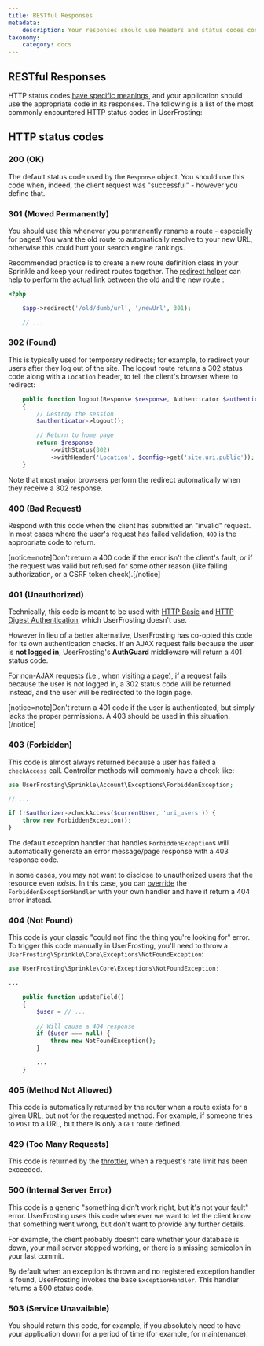 ```yaml
---
title: RESTful Responses
metadata:
    description: Your responses should use headers and status codes consistent with the HTTP specifications.  This section lists the HTTP codes commonly used by UserFrosting.
taxonomy:
    category: docs
---
```


## RESTful Responses

HTTP status codes [have specific meanings](https://en.wikipedia.org/wiki/List_of_HTTP_status_codes), and your application should use the appropriate code in its responses. The following is a list of the most commonly encountered HTTP status codes in UserFrosting:

## HTTP status codes

### 200 (OK)

The default status code used by the `Response` object. You should use this code when, indeed, the client request was "successful" - however you define that.

### 301 (Moved Permanently)

You should use this whenever you permanently rename a route - especially for pages! You want the old route to automatically resolve to your new URL, otherwise this could hurt your search engine rankings.

Recommended practice is to create a new route definition class in your Sprinkle and keep your redirect routes together. The [redirect helper](https://www.slimframework.com/docs/v4/objects/routing.html#redirect-helper) can help to perform the actual link between the old and the new route :

```php
<?php

    $app->redirect('/old/dumb/url', '/newUrl', 301);

    // ...
```

### 302 (Found)

This is typically used for temporary redirects; for example, to redirect your users after they log out of the site. The logout route returns a 302 status code along with a `Location` header, to tell the client's browser where to redirect:

```php
    public function logout(Response $response, Authenticator $authenticator, Config $config)
    {
        // Destroy the session
        $authenticator->logout();

        // Return to home page
        return $response
            ->withStatus(302)
            ->withHeader('Location', $config->get('site.uri.public'));
    }
```

Note that most major browsers perform the redirect automatically when they receive a 302 response.

### 400 (Bad Request)

Respond with this code when the client has submitted an "invalid" request. In most cases where the user's request has failed validation, `400` is the appropriate code to return.

[notice=note]Don't return a 400 code if the error isn't the client's fault, or if the request was valid but refused for some other reason (like failing authorization, or a CSRF token check).[/notice]

### 401 (Unauthorized)

Technically, this code is meant to be used with [HTTP Basic](https://en.wikipedia.org/wiki/Basic_access_authentication) and [HTTP Digest Authentication](https://en.wikipedia.org/wiki/Digest_access_authentication), which UserFrosting doesn't use.

However in lieu of a better alternative, UserFrosting has co-opted this code for its own authentication checks. If an AJAX request fails because the user is **not logged in**, UserFrosting's **AuthGuard** middleware will return a 401 status code.

For non-AJAX requests (i.e., when visiting a page), if a request fails because the user is not logged in, a 302 status code will be returned instead, and the user will be redirected to the login page.

[notice=note]Don't return a 401 code if the user is authenticated, but simply lacks the proper permissions. A 403 should be used in this situation.[/notice]

### 403 (Forbidden)

This code is almost always returned because a user has failed a `checkAccess` call. Controller methods will commonly have a check like:

```php
use UserFrosting\Sprinkle\Account\Exceptions\ForbiddenException;

// ...

if (!$authorizer->checkAccess($currentUser, 'uri_users')) {
    throw new ForbiddenException();
}
```

The default exception handler that handles `ForbiddenException`s will automatically generate an error message/page response with a 403 response code.

In some cases, you may not want to disclose to unauthorized users that the resource even _exists_. In this case, you can [override](/advanced/error-handling#creating-a-custom-exception-handler) the `ForbiddenExceptionHandler` with your own handler and have it return a 404 error instead.

### 404 (Not Found)

This code is your classic "could not find the thing you're looking for" error. To trigger this code manually in UserFrosting, you'll need to throw a `UserFrosting\Sprinkle\Core\Exceptions\NotFoundException`:

```php
use UserFrosting\Sprinkle\Core\Exceptions\NotFoundException;

...

    public function updateField()
    {
        $user = // ...
        
        // Will cause a 404 response
        if ($user === null) {
            throw new NotFoundException();
        }

        ...
    }
```

### 405 (Method Not Allowed)

This code is automatically returned by the router when a route exists for a given URL, but not for the requested method. For example, if someone tries to `POST` to a URL, but there is only a `GET` route defined.

### 429 (Too Many Requests)

This code is returned by the [throttler](/routes-and-controllers/client-input/throttle), when a request's rate limit has been exceeded.

### 500 (Internal Server Error)

This code is a generic "something didn't work right, but it's not your fault" error. UserFrosting uses this code whenever we want to let the client know that something went wrong, but don't want to provide any further details.

For example, the client probably doesn't care whether your database is down, your mail server stopped working, or there is a missing semicolon in your last commit.

By default when an exception is thrown and no registered exception handler is found, UserFrosting invokes the base `ExceptionHandler`. This handler returns a 500 status code.

### 503 (Service Unavailable)

You should return this code, for example, if you absolutely need to have your application down for a period of time (for example, for maintenance).
